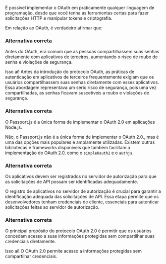 É possível implementar o OAuth em praticamente qualquer linguagem de programação, desde que você tenha as ferramentas certas para fazer solicitações HTTP e manipular tokens e criptografia.

Em relação ao OAuth, é verdadeiro afirmar que:

### Alternativa correta
Antes do OAuth, era comum que as pessoas compartilhassem suas senhas diretamente com aplicativos de terceiros, aumentando o risco de roubo de senha e violações de segurança.

Isso aí! Antes da introdução do protocolo OAuth, as práticas de autenticação em aplicativos de terceiros frequentemente exigiam que os usuários compartilhassem suas senhas diretamente com esses aplicativos. Essa abordagem representava um sério risco de segurança, pois uma vez compartilhadas, as senhas ficavam suscetíveis a roubo e violações de segurança.

### Alternativa correta
O Passport.js é a única forma de implementar o OAuth 2.0 em aplicações Node.js.

Não, o Passport.js não é a única forma de implementar o OAuth 2.0., mas é uma das opções mais populares e amplamente utilizadas. Existem outras bibliotecas e frameworks disponíveis que também facilitam a implementação do OAuth 2.0, como o `simpleOauth2` e o `authjs`.

### Alternativa correta
Os aplicativos devem ser registrados no servidor de autorização para que as solicitações de API possam ser identificadas adequadamente.

O registro de aplicativos no servidor de autorização é crucial para garantir a identificação adequada das solicitações de API. Essa etapa permite que os desenvolvedores tenham credenciais de cliente, essenciais para autenticar solicitações feitas ao servidor de autorização.

### Alternativa correta
O principal propósito do protocolo OAuth 2.0 é permitir que os usuários concedam acesso a suas informações protegidas sem compartilhar suas credenciais diretamente.

Isso aí! O OAuth 2.0 permite acesso a informações protegidas sem compartilhar credenciais.

